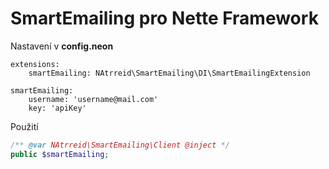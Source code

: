 # SmartEmailing pro Nette Framework

Nastavení v **config.neon**
```neon
extensions:
    smartEmailing: NAtrreid\SmartEmailing\DI\SmartEmailingExtension

smartEmailing:
    username: 'username@mail.com'
    key: 'apiKey'
```

Použití

```php
/** @var NAtrreid\SmartEmailing\Client @inject */
public $smartEmailing;

```
